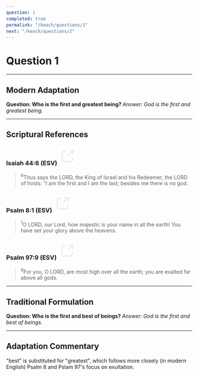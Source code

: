 ```yaml
---
question: 1
completed: true
permalink: "/keach/questions/1"
next: "/keach/questions/2"
---
```

# Question 1
---
## Modern Adaptation
<strong>
    Question: Who is the first and greatest being?
</strong>

<em>
    Answer: God is the first and greatest being.
</em>

---
## Scriptural References
### Isaiah 44:6 (ESV) <a href="https://biblegateway.com/passage/?search=Isaiah+44%3A6&version=ESV"><img src="/assets/svg/link.svg"/></a>
> <sup>6</sup>Thus says the LORD, the King of Israel and his Redeemer, the LORD of hosts: “I am the first and I am the last; besides me there is no god.

### Psalm 8:1 (ESV) <a href="https://biblegateway.com/passage/?search=Psalm+8%3A1&version=ESV"><img src="/assets/svg/link.svg"/></a>
> <sup>1</sup>O LORD, our Lord, how majestic is your name in all the earth! You have set your glory above the heavens.

### Psalm 97:9 (ESV) <a href="https://biblegateway.com/passage/?search=Psalm+97%3A9&version=ESV"><img src="/assets/svg/link.svg"/></a>
> <sup>9</sup>For you, O LORD, are most high over all the earth; you are exalted far above all gods.

---
## Traditional Formulation
<strong>
    Question: Who is the first and best of beings?
</strong>

<em>
    Answer: God is the first and best of beings.
</em>

---
## Adaptation Commentary
"best" is substituted for "greatest", which follows more closely (in modern English) Psalm 8 and Pslam 97's focus on exultation.
